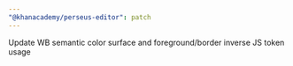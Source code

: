 ```yaml
---
"@khanacademy/perseus-editor": patch
---
```


Update WB semantic color surface and foreground/border inverse JS token usage
